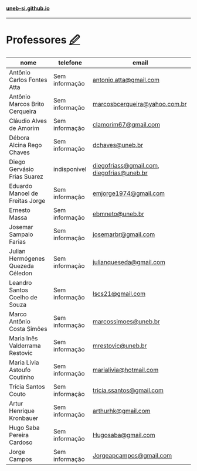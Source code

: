 #### [uneb-si.github.io](/)
---
# Professores [🖉](https://github.com/UNEB-SI/uneb-si.github.io/blob/edit/pages/teachers.md)

| nome                              | telefone       | email                                     |
|-----------------------------------|----------------|-------------------------------------------|
| Antônio Carlos Fontes Atta        | Sem informação | antonio.atta@gmail.com                    |
| Antônio Marcos Brito Cerqueira    | Sem informação | marcosbcerqueira@yahoo.com.br             |
| Cláudio Alves de Amorim           | Sem informação | clamorim67@gmail.com                      |
| Débora Alcina Rego Chaves         | Sem informação | dchaves@uneb.br                           |
| Diego Gervásio Frias Suarez       | indisponivel   | diegofriass@gmail.com, diegofrias@uneb.br |
| Eduardo Manoel de Freitas Jorge   | Sem informação | emjorge1974@gmail.com                     |
| Ernesto Massa                     | Sem informação | ebmneto@uneb.br                           |
| Josemar Sampaio Farias            | Sem informação | josemarbr@gmail.com                       |
| Julian Hermógenes Quezeda Céledon | Sem informação | julianqueseda@gmail.com                   |
| Leandro Santos Coelho de Souza    | Sem informação | lscs21@gmail.com                          |
| Marco Antônio Costa Simões        | Sem informação | marcossimoes@uneb.br                      |
| Maria Inês Valderrama Restovic    | Sem informação | mrestovic@uneb.br                         |
| Maria Lívia Astoufo Coutinho      | Sem informação | marialivia@hotmail.com                    |
| Trícia Santos Couto               | Sem informação | tricia.ssantos@gmail.com                  |
| Artur Henrique Kronbauer          | Sem informação | arthurhk@gmail.com                        |
| Hugo Saba Pereira Cardoso         | Sem informação | Hugosaba@gmail.com                        |
|Jorge Campos                       | Sem informação | Jorgeapcampos@gmail.com                   |
